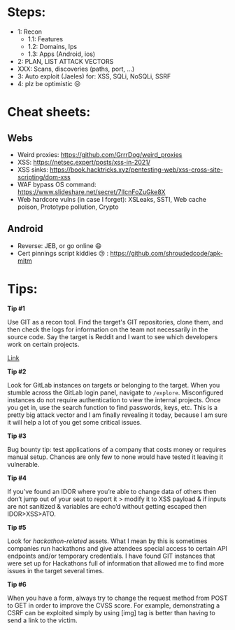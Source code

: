 # Steps:

- 1: Recon
  + 1.1: Features
  + 1.2: Domains, Ips
  + 1.3: Apps (Android, ios)
- 2: PLAN, LIST ATTACK VECTORS
- XXX: Scans, discoveries (paths, port, ...) 
- 3: Auto exploit (Jaeles) for: XSS, SQLi, NoSQLi, SSRF
- 4: plz be optimistic :cry:

# Cheat sheets:

## Webs

- Weird proxies: https://github.com/GrrrDog/weird_proxies
- XSS: https://netsec.expert/posts/xss-in-2021/
- XSS sinks: https://book.hacktricks.xyz/pentesting-web/xss-cross-site-scripting/dom-xss
- WAF bypass OS command: https://www.slideshare.net/secret/7IIcnFoZuGke8X
- Web hardcore vulns (in case I forget): XSLeaks, SSTI, Web cache poison, Prototype pollution, Crypto

## Android

- Reverse: JEB, or go online :smile:
- Cert pinnings script kiddies :cry: : https://github.com/shroudedcode/apk-mitm

# Tips:

**Tip #1**

Use GIT as a recon tool. Find the target's GIT repositories, clone them, and then check the logs for information on the team not necessarily in the source code. Say the target is Reddit and I want to see which developers work on certain projects.

[Link](https://gist.github.com/EdOverflow/a9aad69a690d97a8da20cd4194ca6596 )

**Tip #2**

Look for GitLab instances on targets or belonging to the target. When you stumble across the GitLab login panel, navigate to `/explore`. Misconfigured instances do not require authentication to view the internal projects. Once you get in, use the search function to find passwords, keys, etc. This is a pretty big attack vector and I am finally revealing it today, because I am sure it will help a lot of you get some critical issues.

**Tip #3**

Bug bounty tip: test applications of a company that costs money or requires manual setup. Chances are only few to none would have tested it leaving it vulnerable. 

**Tip #4**

If you’ve found an IDOR where you’re able to change data of others then don’t jump out of your seat to report it > modify it to XSS payload & if inputs are not sanitized & variables are echo’d without getting escaped then IDOR>XSS>ATO.

**Tip #5**

Look for *hackathon-related* assets. What I mean by this is sometimes companies run hackathons and give attendees special access to certain API endpoints and/or temporary credentials. I have found GIT instances that were set up for Hackathons full of information that allowed me to find more issues in the target several times.

**Tip #6**

When you have a form, always try to change the request method from POST to GET in order to improve the CVSS score.
For example, demonstrating a CSRF can be exploited simply by using \[img\] tag is better than having to send a link to the victim.

